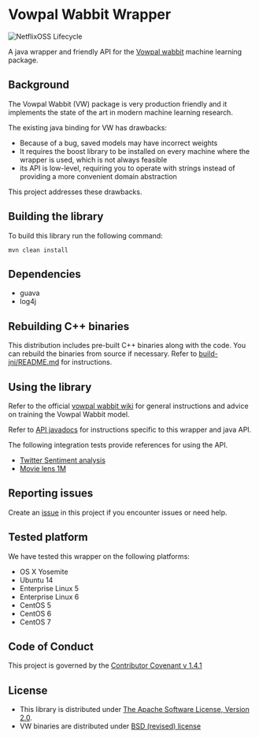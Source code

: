 Vowpal Wabbit Wrapper
====================

![NetflixOSS Lifecycle](https://img.shields.io/osslifecycle/indeedeng/vowpal-wabbit-java.svg)

A java wrapper and friendly API for the [Vowpal wabbit](https://github.com/JohnLangford/vowpal_wabbit/wiki) machine learning package.

Background
----------


The Vowpal Wabbit (VW) package is very production friendly and it implements the state of the art in modern machine learning research.

The existing java binding for VW has drawbacks:

 - Because of a bug, saved models may have incorrect weights
 - It requires the boost library to be installed on every machine where the wrapper is used, which is not always feasible
 - its API is  low-level, requiring you to operate with strings instead of providing a more convenient domain abstraction

This project addresses these drawbacks.

Building the library
-----

To build this library run the following command:

```
mvn clean install
```

Dependencies
------------
 - guava
 - log4j

Rebuilding C++ binaries
----------------

This distribution includes pre-built C++ binaries along with the code.
You can rebuild the binaries from source if necessary. Refer to [build-jni/README.md](build-jni/README.md) for instructions.


Using the library
------

Refer to the official [vowpal wabbit wiki](https://github.com/JohnLangford/vowpal_wabbit/wiki) for general instructions and advice on training the Vowpal Wabbit model.

Refer to [API javadocs](http://opensource.indeedeng.io/vowpal-wabbit-java) for instructions specific to this wrapper and java API.

The following integration tests provide references for using the API.

 - [Twitter Sentiment analysis](src/test/java/com/indeed/vw/wrapper/integration/tests/TestOnTwitterSentimentDataset.java)
 - [Movie lens 1M](src/test/java/com/indeed/vw/wrapper/integration/tests/TestOnMovieLensDataset.java)

Reporting issues
--------

Create an [issue](https://github.com/indeedeng/vowpal-wabbit-java/issues) in this project if you encounter issues or need help.

Tested platform
---------------

We have tested this wrapper on the following platforms:

 - OS X Yosemite
 - Ubuntu 14
 - Enterprise Linux 5
 - Enterprise Linux 6
 - CentOS 5
 - CentOS 6
 - CentOS 7


Code of Conduct
-------
This project is governed by the [Contributor Covenant v 1.4.1](CODE_OF_CONDUCT.md)

License
-------
- This library is distributed under [The Apache Software License, Version 2.0](LICENSE).
- VW binaries are distributed under [BSD (revised) license](VW_LICENSE)
